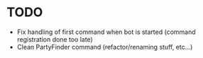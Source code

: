 # TODO

* Fix handling of first command when bot is started (command registration done too late)
* Clean PartyFinder command (refactor/renaming stuff, etc...)